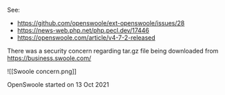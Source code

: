 See:
- https://github.com/openswoole/ext-openswoole/issues/28
- https://news-web.php.net/php.pecl.dev/17446
- https://openswoole.com/article/v4-7-2-released

There was a security concern regarding tar.gz file being downloaded from https://business.swoole.com/

![[Swoole concern.png]]

OpenSwoole started on 13 Oct 2021